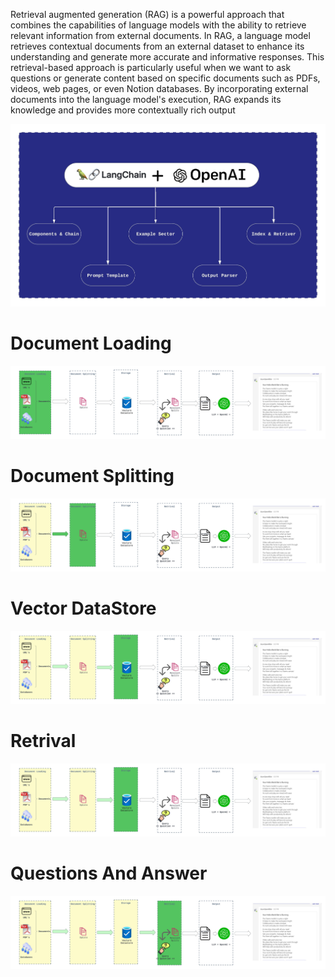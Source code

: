 Retrieval augmented generation (RAG) is a powerful approach that combines the capabilities of language models with the ability to retrieve relevant information from external documents. In RAG, a language model retrieves contextual documents from an external dataset to enhance its understanding and generate more accurate and informative responses.
This retrieval-based approach is particularly useful when we want to ask questions or generate content based on specific documents such as PDFs, videos, web pages, or even Notion databases. By incorporating external documents into the language model's execution, RAG expands its knowledge and provides more contextually rich output


![oveview.jpeg](https://github.com/kishorerv93/langchain-qna/blob/main/data/overview.jpeg)


# Document Loading

![Loading.jpeg](https://github.com/kishorerv93/langchain-qna/blob/main/data/step1.jpeg)


# Document Splitting

![Splitting.jpeg](https://github.com/kishorerv93/langchain-qna/blob/main/data/step2.jpeg)


# Vector DataStore

![Vector.jpeg](https://github.com/kishorerv93/langchain-qna/blob/main/data/step3.jpeg)


# Retrival
 
![QnA.jpeg](https://github.com/kishorerv93/langchain-qna/blob/main/data/step4.jpeg)


# Questions And Answer

![QnA.jpeg](https://github.com/kishorerv93/langchain-qna/blob/main/data/step5.jpeg)

